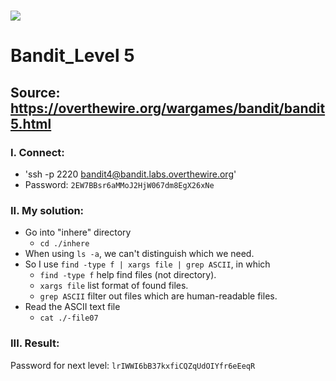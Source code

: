 # ![](https://overthewire.org/img/domokitten.png)

# Bandit_Level 5

## Source: <https://overthewire.org/wargames/bandit/bandit5.html>

### I. Connect:
- 'ssh -p 2220 bandit4@bandit.labs.overthewire.org'
- Password: `2EW7BBsr6aMMoJ2HjW067dm8EgX26xNe`

### II. My solution:
- Go into "inhere" directory
  - `cd ./inhere`
- When using `ls -a`, we can't distinguish which we need.
- So I use `find -type f | xargs file | grep ASCII`, in which
  - `find -type f` help find files (not directory).
  - `xargs file` list format of found files.
  - `grep ASCII` filter out files which are human-readable files.
- Read the ASCII text file
  - `cat ./-file07` 
 
### III. Result:
Password for next level: `lrIWWI6bB37kxfiCQZqUdOIYfr6eEeqR`